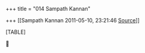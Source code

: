 +++
title = "014 Sampath Kannan"

+++
[[Sampath Kannan	2011-05-10, 23:21:46 [Source](https://groups.google.com/g/bvparishat/c/UPPDjxJj_TQ)]]



[TABLE]



